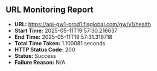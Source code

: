 ## URL Monitoring Report

- **URL:** https://api-gw1-prod1.fisglobal.com/gw/v1/health
- **Start Time:** 2025-05-11T19:57:30.216637
- **End Time:** 2025-05-11T19:57:31.316718
- **Total Time Taken:** 1.100081 seconds
- **HTTP Status Code:** 200
- **Status:** Success
- **Failure Reason:** N/A
